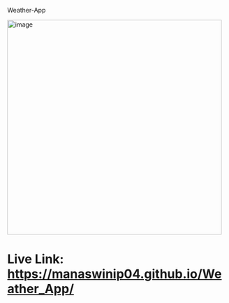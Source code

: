 Weather-App

<img width="491" alt="image" src="https://github.com/manaswinip04/Weather_App/assets/108523141/788aed0a-8f37-4ce3-9a4d-8cb09e67bf75">

# Live Link: https://manaswinip04.github.io/Weather_App/



